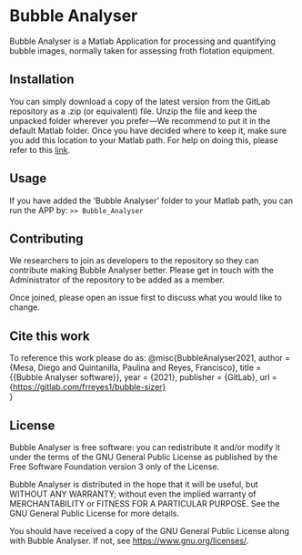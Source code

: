 #  Bubble Analyser

Bubble Analyser is a Matlab Application for processing and quantifying bubble images, normally taken for assessing froth flotation equipment.

## Installation

You can simply download a copy of the latest version from the GitLab repository as a .zip (or equivalent) file. Unzip the file and keep the unpacked folder wherever you prefer—We recommend to put it in the default Matlab folder. Once you have decided where to keep it, make sure you add this location to your Matlab path. For help on doing this, please refer to this [link](https://www.mathworks.com/help/matlab/ref/addpath.html).

## Usage

If you have added the ‘Bubble Analyser’ folder to your Matlab path, you can run the APP by:
```>> Bubble_Analyser```

## Contributing
We researchers to join as developers to the repository so they can contribute making Bubble Analyser better. Please get in touch with the Administrator of the repository to be added as a member.

Once joined, please open an issue first to discuss what you would like to change.

## Cite this work
To reference this work please do as:
@misc{BubbleAnalyser2021,
  author = {Mesa, Diego and Quintanilla, Paulina and Reyes, Francisco},
  title = {{Bubble Analyser software}},
  year = {2021},
  publisher = {GitLab},
	url = {https://gitlab.com/frreyes1/bubble-sizer}  
}


## License
Bubble Analyser is free software: you can redistribute it and/or modify it under the terms of the GNU General Public License as published by the Free Software Foundation version 3 only of the License.

Bubble Analyser is distributed in the hope that it will be useful, but WITHOUT ANY WARRANTY; without even the implied warranty of MERCHANTABILITY or FITNESS FOR A PARTICULAR PURPOSE.  See the GNU General Public License for more details.

You should have received a copy of the GNU General Public License along with Bubble Analyser.  If not, see <https://www.gnu.org/licenses/>.
